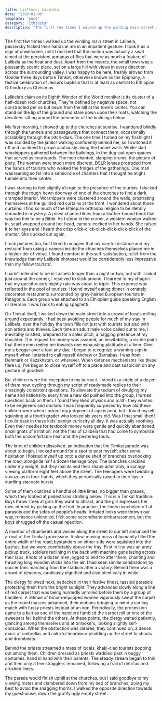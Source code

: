```yaml
---
title: Listless, Lalibela
date: "2020-01-06"
template: "post"
category: "Ethiopia"
description: "The first few times I walked up the winding main street in Lalibela, passersby flicked their hands at me in an impatient gesture"
---
```


The first few times I walked up the winding main street in Lalibela, passersby flicked their hands at me in an impatient gesture. I took it as a sign of unwelcome, until I realized that the motion was actually a swat aimed at the persistent armadas of flies that were as much a feature of Lalibela as the heat and dust. Apart from the insects, the small town was a pleasantly scenic place, set on a large hill with views in every direction across the surrounding valley. I was happy to be here, freshly arrived from Gondar three days before Timkat, otherwise known as the Epiphany, a festive celebration of Jesus’s baptism that is at least as central to Ethiopian Orthodoxy as Christmas.

Lalibela’s claim on its Eighth Wonder of the World moniker is its cluster of a half-dozen rock churches, They’re defined by negative space, not constructed per se but hewn from the hill at the town’s center. You can stand on the lip of the ground and stare down upon their roofs, watching the devotees sitting around the perimeter of the buildings below.

My first morning, I showed up to the churches at sunrise. I wandered blindly through the tunnels and passageways that connect them, occasionally scrabbling through the pitch-dark. The one time I turned on my flashlight I was scolded by the janitor walking confidently behind me, so I switched it off and contined to grope cautiously along the tunnel walls. White-clad worshippers gathered between the buildings, in the dug-out open spaces that served as courtyards. The men chanted, slapping drums, the picture of piety. The women were much more discreet. DSLR lenses protruded from the hands of tourists who walked the fringes of the gatherings. One man was leaning so far into a semicircle of chanters that I thought he might tumble into their center.

I was starting to feel slightly allergic to the presence of the tourists. I ducked through the rough-hewn doorway of one of the churches to find a dark, cramped interior. Worshippers were clustered around the walls, prostrating themselves at the guilded red curtains at the front. I wondered about those curtains. I find so much of the Ethiopian orthodox religion to be literally shrouded in mystery. A priest chanted lines from a leather-bound book that was too thin to be a Bible. As I stood in the corner, a western woman walked in, scarf wrapped around her head, camera cocked in her hands. She raised it to her eyes and I heard the crisp click-click-click-click-click-click of the shutter. She ducked out again.

I took pictures too, but I liked to imagine that my careful distance and my restraint from using a camera inside the churches themselves placed me in a higher tier of virtue. I found comfort in this self-satisfaction, relief from the knowledge that my Lalibela photoset would be considerably less impressive than my fellow tourists’.

I hadn’t intended to be in Lalibela longer than a night or two, but with Timkat just around the corner, I resolved to stick around. I learned to my chagrin that my guesthouse’s nightly rate was about to triple. This expense was reflected in the pool of tourists: I found myself eating dinner in ornately decorated restaurants surrounded by grey-haired European tourists in Patagonia. Each group was attached to an Ethiopian guide speaking English or German. I was back to eating spaghetti.

On Timkat itself, I walked down the main street into a crowd of locals milling around expectantly. I had been avoiding people for much of my stay in Lalibela; over the holiday the town fills not just with tourists but also with con artists and thieves. Each time an adult male voice called out to me, I inevitably bristled, prepared for a sales pitch, a nagging presence at my shoulder. The request for money was assured, an inevitability, a visible point that these men reeled me towards one exhausting platitude at a time. Give me a beggar over a tout any day. I began to recognize a warning sign in myself when I started to call myself Andrew or Barnabas. I was from Denmark or Kazakhstan, or wherever. When defense mechanisms like these flare up, I’ve begun to close myself off to a place and cast suspicion on any gesture of goodwill.

But children were the exception to my burnout. I stood in a circle of a dozen of them now, cycling through my script of readymade replies to their amazingly consistent questions. To alleviate the tedium of divulging my name and nationality every time a new kid pushed into the group, I turned questions back on them. I found they liked physics and math; they wanted to be engineers and doctors. I was frequently surprised by how old these children were when I asked; my judgment of age is poor, but I found myself squinting at a fourth grader who looked six years old. Was I that small then? I could bask in these kids’ benign curiosity all day. It was actually soothing. Even their needles for textbook money were gentle and quickly abandoned, small gnats of irritation, not the flies of Lalibela that had come to symbolize both the uncomfortable heat and the pestering touts.

The knot of children dissolved, an indication that the Timkat parade was about to begin. I looked around for a spot to post myself; after some hesitation I hoisted myself up onto a dense shelf of branches overlooking the road, alongside half a dozen teenage boys. The branches crackled under my weight, but they maintained their shape admirably, a springy viewing platform eight feet above the street. The teenagers were twiddling vuvuzelas in their hands, which they periodically raised to their lips in startling staccato bursts.

Some of them clutched a handful of little limes, no bigger than grapes, which they lobbed at pedestrians strolling below. This is a Timkat tradition: Boys throw limes at girls they want to attract, and the girl expresses her own interest by picking up the fruit. In practice, the limes ricocheted off of parasols and the sides of people’s heads. Irritated looks were thrown our way, romance unkindled. I felt some secondhand embarrassment, but the boys shrugged off the casual rejection.

A murmur of drumbeats and voices along the street to our left annunced the arrival of the Timkat procession. A slow-moving mass of humanity filled the entire width of the road; bystanders on either side were squished into the bushes, but we were comfortably above the fray. First in line was an army pickup truck, soldiers reclining in the back with machine guns lazing across their laps. Knots of a dozen men jogged to and fro after them, chanting and thrusting long wooden sticks into the air. I had seen similar celebrations by soccer fans marching from the stadium after a victory. Behind them was a crowd of deacons, cautiously dignified and clad identically in white.

The clergy followed next, bedecked in their festive finest, tassled parasols protecting them from the bright sunlight. They advanced slowly along a line of red carpet that was being hurriedly unrolled before them by a group of handlers. A retinue of broom-equipped women vigorously swept the carpet as the robed masses advanced, their motions bringing to mind a curling match with fussy priests instead of an iron. Periodically, the procession came to a halt as one of the handlers fumbled the carpet roll or one of the sweepers fell behind the others. At these points, the clergy waited patiently, glancing among themselves and at onlookers, looking slightly self-conscious. When the obstuction was cleared, they continued on, a dense mass of umbrellas and colorful headwear plodding up the street to shouts and drumbeats.

Behind the priests streamed a mass of locals, khaki-clad tourists popping out among them. Children dressed as priests waddled past in baggy costumes, hand in hand with their parents. The steady stream began to thin, and then only a few stragglers remained, following a trail of detritus and crushed limes.

The parade would finish uphill at the churches, but I said goodbye to my viewing mates and clambered down from my bed of branches, doing my best to avoid the snagging thorns. I walked the opposite direction towards my guesthouse, down the gratifyingly empty street.
